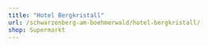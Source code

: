 ```yaml
---
title: "Hotel Bergkristall"
url: /schwarzenberg-am-boehmerwald/hotel-bergkristall/
shop: Supermarkt
---
```

